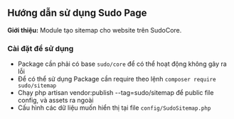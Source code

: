 ## Hướng dẫn sử dụng Sudo Page ##

**Giới thiệu:** Module tạo sitemap cho website trên SudoCore.

### Cài đặt để sử dụng ###

- Package cần phải có base `sudo/core` để có thể hoạt động không gây ra lỗi
- Để có thể sử dụng Package cần require theo lệnh `composer require sudo/sitemap`
- Chạy php artisan vendor:publish --tag=sudo/sitemap để public file config, và assets ra ngoài
- Cấu hình các dữ liệu muốn hiển thị tại file `config/SudoSitemap.php` 
